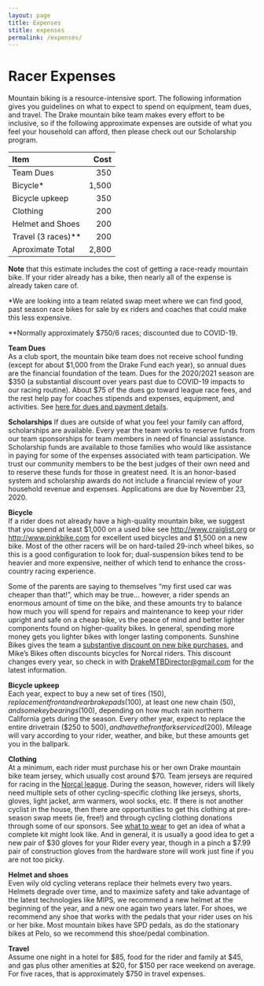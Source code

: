 ```yaml
---
layout: page
title: Expenses
stitle: expenses
permalink: /expenses/
---
```

# Racer Expenses
Mountain biking is a resource-intensive sport. The following information gives you guidelines on what to expect to spend on equipment, team dues, and travel. The Drake mountain bike team makes every effort to be inclusive, so if the following approximate expenses are outside of what you feel your household can afford, then please check out our Scholarship program.

Item  | Cost
:-----------| ----------:
Team Dues | 350
Bicycle*  | 1,500
Bicycle upkeep  | 350
Clothing  | 200
Helmet and Shoes  | 200
Travel (3 races)**  | 200
Aproximate Total  | 2,800

**Note** that this estimate includes the cost of getting a race-ready mountain bike. If your rider already has a bike, then nearly all of the expense is already taken care of.

*We are looking into a team related swap meet where we can find good, past season race bikes for sale by ex riders and coaches that could make this less expensive.

**Normally approximately $750/6 races; discounted due to COVID-19.

**Team Dues**  
As a club sport, the mountain bike team does not receive school funding (except for about $1,000 from the Drake Fund each year), so annual dues are the financial foundation of the team. Dues for the 2020/2021 season are $350 (a substantial discount over years past due to COVID-19 impacts to our racing routine). About $75 of the dues go toward league race fees, and the rest help pay for coaches stipends and expenses, equipment, and activities. See [here for dues and payment details](https://docs.google.com/document/d/1lSemjzSGjtNW6NN2r0SL7BZzZinsvTsERGlHIA_sqp8/edit?usp=sharing).

**Scholarships**
If dues are outside of what you feel your family can afford, scholarships are available. Every year the team works to reserve funds from our team sponsorships for team members in need of financial assistance. Scholarship funds are available to those families who would like assistance in paying for some of the expenses associated with team participation. We trust our community members to be the best judges of their own need and to reserve these funds for those in greatest need. It is an honor-based system and scholarship awards do not include a financial review of your household revenue and expenses. Applications are due by November 23, 2020.

**Bicycle**  
If a rider does not already have a high-quality mountain bike, we suggest that you spend at least $1,000 on a used bike see <http://www.craiglist.org> or <http://www.pinkbike.com>  for excellent used bicycles and $1,500 on a new bike.  Most of the other racers will be on hard-tailed 29-inch wheel bikes, so this is a good configuration to look for; dual-suspension bikes tend to be heavier and more expensive, neither of which tend to enhance the cross-country racing experience.  

Some of the parents are saying to themselves “my first used car was cheaper than that!”, which may be true… however, a rider spends an enormous amount of time on the bike, and these amounts try to balance how much you will spend for repairs and maintenance to keep your rider upright and safe on a cheap bike, vs the peace of mind and better lighter components found on higher-quality bikes.  In general, spending more money gets you lighter bikes with longer lasting components.  Sunshine Bikes gives the team a [substantive discount on new bike purchases](https://www.sunshinebicycle.com/hsmtb21), and Mike’s Bikes often discounts bicycles for Norcal riders.   This discount changes every year, so check in with <DrakeMTBDirector@gmail.com> for the latest information.


**Bicycle upkeep**  
Each year, expect to buy a new set of tires ($150), replacement front and rear brake pads ($100), at least one new chain ($50), and some key bearings ($100), depending on how much rain northern California gets during the season.  Every other year, expect to replace the entire drivetrain ($250 to $500), and have the front fork serviced ($200).  Mileage will vary according to your rider, weather, and bike, but these amounts get you in the ballpark.

**Clothing**  
At a minimum, each rider must purchase his or her own Drake mountain bike team jersey, which usually cost around $70.  Team jerseys are required for racing in the [Norcal league](http://norcalmtb.org).  During the season, however, riders will likely need multiple sets of other cycling-specific clothing like jerseys, shorts, gloves, light jacket, arm warmers, wool socks, etc.  If there is not another cyclist in the house, then there are opportunities to get this clothing at pre-season swap meets (ie, free!) and through cycling clothing donations through some of our sponsors.  See [what to wear]({{site.baseurl}}/what_to_wear_v2.pdf)  to get an idea of what a complete kit might look like.  And in general, it is usually a good idea to get a new pair of $30 gloves for your Rider every year, though in a pinch a $7.99 pair of construction gloves from the hardware store will work just fine if you are not too picky.

**Helmet and shoes**  
Even wily old cycling veterans replace their helmets every two years.  Helmets degrade over time, and to maximize safety and take advantage of the latest technologies like MIPS, we recommend a new helmet at the beginning of the year, and a new one again two years later.  For shoes, we recommend any shoe that works with the pedals that your rider uses on his or her bike.  Most mountain bikes have SPD pedals, as do the stationary bikes at Pelo, so we recommend this shoe/pedal combination.

**Travel**  
Assume one night in a hotel for $85, food for the rider and family at $45, and gas plus other amenities at $20, for $150 per race weekend on average.  For five races, that is approximately $750 in travel expenses.
